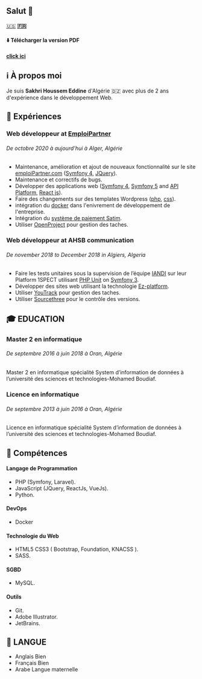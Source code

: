 ## Salut 👋

[🇺🇸](https://sakhrihoussem.github.io/SakhriHoussem)
**[🇫🇷](https://sakhrihoussem.github.io/SakhriHoussem/fr)**

#### ⬇️ Télécharger la version PDF
 **[click ici](README.pdf)**

## ℹ️ À propos moi

Je suis **Sakhri Houssem Eddine** d'Algérie 🇩🇿 avec plus de 2 ans d'expérience dans le développement Web.

## 💼 Expériences

### **Web développeur** at [EmploiPartner](https://www.emploiPartner.com)
###### _De octobre 2020 à aujourd'hui à Alger, Algérie_


- Maintenance, amélioration et ajout de nouveaux fonctionnalité sur le site [emploiPartner.com](https://www.emploiPartner.com) ([Symfony 4](https://symfony.com), [JQuery](https://jquery.com)).
- Maintenance et correctifs de bugs.
- Développer des applications web ([Symfony 4](https://symfony.com), [Symfony 5](https://symfony.com) and [API Platform](https://api-platform.com), [React js](https://reactjs.org)).
- Faire des changements sur des templates Wordpress ([php](https://www.php.net), [css](https://www.w3.org/Style/CSS/Overview.en.html)).
- intégration du [docker](https://www.docker.com) dans l'enivrement de développement de l'entreprise.
- Intégration du [système de paiement Satim](https://www.satim.dz).
- Utiliser [OpenProject](https://www.openproject.org/) pour gestion des taches.

### **Web développeur** at AHSB communication
###### _De november 2018 to December 2018 in Algiers, Algeria_ 

- Faire les tests unitaires sous la supervision de l’équipe  [IANDI](http://iandi.fr/) sur leur Platform 1SPECT utilisant [PHP Unit](https://phpunit.de) on [Symfony 3](https://symfony.com/doc/3.0/page_creation.html).
- Développer des sites web utilisant la technologie [Ez-platform](https://www.ezplatform.com).
- Utiliser [YouTrack](https://www.jetbrains.com/youtrack) pour gestion des taches.
- Utiliser [Sourcethree](https://www.ezplatform.com) pour le contrôle des versions.

## 🎓 EDUCATION

### Master 2 en informatique
###### _De septembre 2016 à juin 2018 à Oran, Algérie_

Master 2 en informatique spécialité System d’information de données à l’université des sciences et technologies-Mohamed Boudiaf.

### Licence en informatique
###### _De septembre 2013 à juin 2016 à Oran, Algérie_

Licence en informatique spécialité System d’information de données à l’université des sciences et technologies-Mohamed Boudiaf.

## 🔧 Compétences

#### Langage de Programmation
- PHP (Symfony, Laravel).
- JavaScript (JQuery, ReactJs, VueJs).
- Python.
#### DevOps
- Docker
#### Technologie du Web
- HTML5 CSS3 ( Bootstrap, Foundation, KNACSS ).
- SASS.
#### SGBD
- MySQL.
#### Outils
- Git.
- Adobe Illustrator.
- JetBrains.

## 🎤 LANGUE

- Anglais	Bien
- Français	Bien
- Arabe	    Langue maternelle